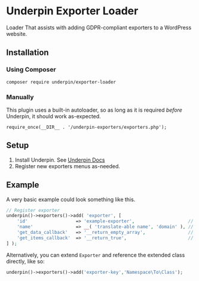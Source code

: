 # Underpin Exporter Loader

Loader That assists with adding GDPR-compliant exporters to a WordPress website.

## Installation

### Using Composer

`composer require underpin/exporter-loader`

### Manually

This plugin uses a built-in autoloader, so as long as it is required _before_
Underpin, it should work as-expected.

`require_once(__DIR__ . '/underpin-exporters/exporters.php');`

## Setup

1. Install Underpin. See [Underpin Docs](https://www.github.com/underpin-wp/underpin)
1. Register new exporters menus as-needed.

## Example

A very basic example could look something like this.

```php
// Register exporter
underpin()->exporters()->add( 'exporter', [
	'id'                  => 'example-exporter',                    // required
	'name'                => __( 'translate-able name', 'domain' ), // required
	'get_data_callback'   => '__return_empty_array',                // Required. See Exporter::get_data
	'get_items_callback'  => '__return_true',                       // Required. See Exporter::get_items
] );
```

Alternatively, you can extend `Exporter` and reference the extended class directly, like so:

```php
underpin()->exporters()->add('exporter-key','Namespace\To\Class');
```
